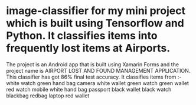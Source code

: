 # image-classifier for my mini project which is built using Tensorflow and Python. It classifies items into frequently lost items at Airports.
The project is an Android app that is built using Xamarin Forms and the project name is AIRPORT LOST AND FOUND MANAGEMENT APPLICATION.
This classifier has got 86% final test accuracy.
It classifies items from :-
white watch
green hand bag
camera
white wallet
green watch
green wallet
red watch
mobile
white hand bag
passport 
black wallet
black watch
blackbag
redbag
laptop
red wallet
